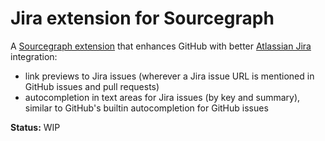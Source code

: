 # Jira extension for Sourcegraph

A [Sourcegraph extension](https://docs.sourcegraph.com/extensions) that enhances GitHub with better [Atlassian Jira](https://www.atlassian.com/software/jira) integration:

- link previews to Jira issues (wherever a Jira issue URL is mentioned in GitHub issues and pull requests)
- autocompletion in text areas for Jira issues (by key and summary), similar to GitHub's builtin autocompletion for GitHub issues

**Status:** WIP
